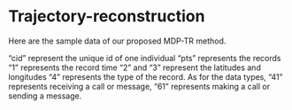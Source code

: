 # Trajectory-reconstruction

Here are the sample data of our proposed MDP-TR method.

“cid” represent the unique id of one individual
“pts” represents the records
“1” represents the record time
“2” and “3” represent the latitudes and longitudes
“4” represents the type of the record.
As for the data types, “41” represents receiving a call or message, “61” represents making a call or sending a message.
